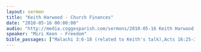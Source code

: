 ```yaml
---
layout: sermon
title: "Keith Harwood - Church Finances"
date: "2010-05-16 00:00:00"
audio: "http://media.coggesparish.com/sermons/2010-05-16 Keith Harwood and Miri Keen.mp3"
speaker: "Miri Keen - Freedom"
bible_passages: ["Malachi 3:6-18 (related to Keith's talk),Acts 16:25-34 (Paul and Silas in prison)"]
---
```

